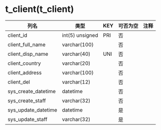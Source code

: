 # t_client(t_client)
| 列名   | 类型   | KEY  | 可否为空 | 注释   |
| ---- | ---- | ---- | ---- | ---- |
|client_id|int(5) unsigned|PRI|否||
|client_full_name|varchar(100)||否||
|client_disp_name|varchar(40)|UNI|否||
|client_country|varchar(20)||否||
|client_address|varchar(100)||否||
|client_del|varchar(12)||否||
|sys_create_datetime|datetime||否||
|sys_create_staff|varchar(32)||否||
|sys_update_datetime|datetime||是||
|sys_update_staff|varchar(32)||是||
